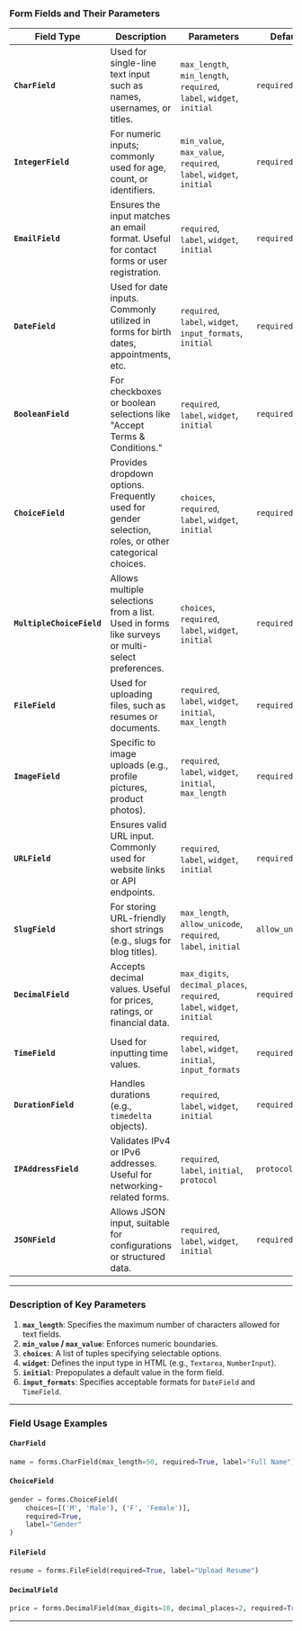 ### **Form Fields and Their Parameters**


| **Field Type**         | **Description**                                                                                             | **Parameters**                                                              | **Default Value**   | **Range/Options**                                                                                         |
|-------------------------|---------------------------------------------------------------------------------------------------------|----------------------------------------------------------------------------|---------------------|-----------------------------------------------------------------------------------------------------------|
| **`CharField`**         | Used for single-line text input such as names, usernames, or titles.                                      | `max_length`, `min_length`, `required`, `label`, `widget`, `initial`        | `required=True`     | `max_length`: Integer, `min_length`: Integer                                                             |
| **`IntegerField`**      | For numeric inputs; commonly used for age, count, or identifiers.                                         | `min_value`, `max_value`, `required`, `label`, `widget`, `initial`          | `required=True`     | `min_value`: Integer, `max_value`: Integer                                                               |
| **`EmailField`**        | Ensures the input matches an email format. Useful for contact forms or user registration.                 | `required`, `label`, `widget`, `initial`                                   | `required=True`     | Valid email format                                                                                       |
| **`DateField`**         | Used for date inputs. Commonly utilized in forms for birth dates, appointments, etc.                      | `required`, `label`, `widget`, `input_formats`, `initial`                  | `required=True`     | `input_formats`: List of date formats                                                                   |
| **`BooleanField`**      | For checkboxes or boolean selections like "Accept Terms & Conditions."                                    | `required`, `label`, `widget`, `initial`                                   | `required=False`    | `initial`: `True` or `False`                                                                            |
| **`ChoiceField`**       | Provides dropdown options. Frequently used for gender selection, roles, or other categorical choices.     | `choices`, `required`, `label`, `widget`, `initial`                        | `required=True`     | `choices`: List of tuples (e.g., `[('A', 'Option A'), ('B', 'Option B')]`)                              |
| **`MultipleChoiceField`** | Allows multiple selections from a list. Used in forms like surveys or multi-select preferences.          | `choices`, `required`, `label`, `widget`, `initial`                        | `required=True`     | `choices`: List of tuples                                                                               |
| **`FileField`**         | Used for uploading files, such as resumes or documents.                                                  | `required`, `label`, `widget`, `initial`, `max_length`                     | `required=True`     | `max_length`: Integer                                                                                   |
| **`ImageField`**        | Specific to image uploads (e.g., profile pictures, product photos).                                       | `required`, `label`, `widget`, `initial`, `max_length`                     | `required=True`     | Image file formats                                                                                      |
| **`URLField`**          | Ensures valid URL input. Commonly used for website links or API endpoints.                               | `required`, `label`, `widget`, `initial`                                   | `required=True`     | Valid URL format                                                                                        |
| **`SlugField`**         | For storing URL-friendly short strings (e.g., slugs for blog titles).                                     | `max_length`, `allow_unicode`, `required`, `label`, `initial`              | `allow_unicode=False` | `max_length`: Integer                                                                                   |
| **`DecimalField`**      | Accepts decimal values. Useful for prices, ratings, or financial data.                                   | `max_digits`, `decimal_places`, `required`, `label`, `widget`, `initial`   | `required=True`     | `max_digits`: Integer, `decimal_places`: Integer                                                        |
| **`TimeField`**         | Used for inputting time values.                                                                          | `required`, `label`, `widget`, `initial`, `input_formats`                  | `required=True`     | `input_formats`: List of time formats                                                                   |
| **`DurationField`**     | Handles durations (e.g., `timedelta` objects).                                                          | `required`, `label`, `widget`, `initial`                                   | `required=True`     | Input: Duration format                                                                                  |
| **`IPAddressField`**    | Validates IPv4 or IPv6 addresses. Useful for networking-related forms.                                   | `required`, `label`, `initial`, `protocol`                                 | `protocol='both'`   | `protocol`: `'IPv4'`, `'IPv6'`, `'both'`                                                                |
| **`JSONField`**         | Allows JSON input, suitable for configurations or structured data.                                       | `required`, `label`, `widget`, `initial`                                   | `required=True`     | Valid JSON format                                                                                       |

---

### **Description of Key Parameters**
1. **`max_length`**: Specifies the maximum number of characters allowed for text fields.
2. **`min_value` / `max_value`**: Enforces numeric boundaries.
3. **`choices`**: A list of tuples specifying selectable options.
4. **`widget`**: Defines the input type in HTML (e.g., `Textarea`, `NumberInput`).
5. **`initial`**: Prepopulates a default value in the form field.
6. **`input_formats`**: Specifies acceptable formats for `DateField` and `TimeField`.

---

### **Field Usage Examples**

#### **`CharField`**
```python
name = forms.CharField(max_length=50, required=True, label="Full Name")
```

#### **`ChoiceField`**
```python
gender = forms.ChoiceField(
    choices=[('M', 'Male'), ('F', 'Female')],
    required=True,
    label="Gender"
)
```

#### **`FileField`**
```python
resume = forms.FileField(required=True, label="Upload Resume")
```

#### **`DecimalField`**
```python
price = forms.DecimalField(max_digits=10, decimal_places=2, required=True, label="Price")
```

---
